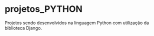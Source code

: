 # projetos_PYTHON
Projetos sendo desenvolvidos na linguagem Python com utilização da biblioteca Django.
